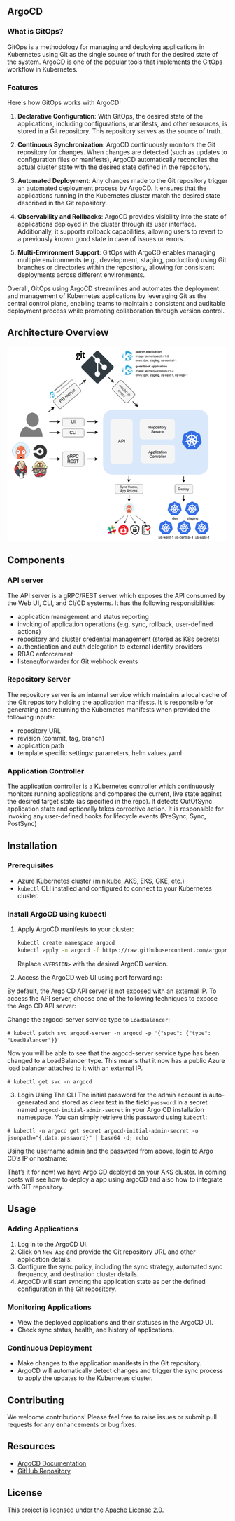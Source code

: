 ## ArgoCD
### What is GitOps?
GitOps is a methodology for managing and deploying applications in Kubernetes using Git as the single source of truth for the desired state of the system. ArgoCD is one of the popular tools that implements the GitOps workflow in Kubernetes.

### Features
Here's how GitOps works with ArgoCD:

1. **Declarative Configuration**: With GitOps, the desired state of the applications, including configurations, manifests, and other resources, is stored in a Git repository. This repository serves as the source of truth.

2. **Continuous Synchronization**: ArgoCD continuously monitors the Git repository for changes. When changes are detected (such as updates to configuration files or manifests), ArgoCD automatically reconciles the actual cluster state with the desired state defined in the repository.

3. **Automated Deployment**: Any changes made to the Git repository trigger an automated deployment process by ArgoCD. It ensures that the applications running in the Kubernetes cluster match the desired state described in the Git repository.

4. **Observability and Rollbacks**: ArgoCD provides visibility into the state of applications deployed in the cluster through its user interface. Additionally, it supports rollback capabilities, allowing users to revert to a previously known good state in case of issues or errors.

5. **Multi-Environment Support**: GitOps with ArgoCD enables managing multiple environments (e.g., development, staging, production) using Git branches or directories within the repository, allowing for consistent deployments across different environments.

Overall, GitOps using ArgoCD streamlines and automates the deployment and management of Kubernetes applications by leveraging Git as the central control plane, enabling teams to maintain a consistent and auditable deployment process while promoting collaboration through version control.

## Architecture Overview
![Alt text](/_Docs/ArgoCD/images/ArgoCD_Architecture.png)

## Components
### API server
The API server is a gRPC/REST server which exposes the API consumed by the Web UI, CLI, and CI/CD systems. It has the following responsibilities:

* application management and status reporting
* invoking of application operations (e.g. sync, rollback, user-defined actions)
* repository and cluster credential management (stored as K8s secrets)
* authentication and auth delegation to external identity providers
* RBAC enforcement
* listener/forwarder for Git webhook events

### Repository Server
The repository server is an internal service which maintains a local cache of the Git repository holding the application manifests. It is responsible for generating and returning the Kubernetes manifests when provided the following inputs:

* repository URL
* revision (commit, tag, branch)
* application path
* template specific settings: parameters, helm values.yaml

### Application Controller
The application controller is a Kubernetes controller which continuously monitors running applications and compares the current, live state against the desired target state (as specified in the repo). It detects OutOfSync application state and optionally takes corrective action. It is responsible for invoking any user-defined hooks for lifecycle events (PreSync, Sync, PostSync)

## Installation

### Prerequisites

- Azure Kubernetes cluster (minikube, AKS, EKS, GKE, etc.)
- `kubectl` CLI installed and configured to connect to your Kubernetes cluster.

### Install ArgoCD using kubectl

1. Apply ArgoCD manifests to your cluster:

    ```bash
    kubectl create namespace argocd
    kubectl apply -n argocd -f https://raw.githubusercontent.com/argoproj/argo-cd/<VERSION>/manifests/install.yaml
    ```

    Replace `<VERSION>` with the desired ArgoCD version.

2. Access the ArgoCD web UI using port forwarding:

By default, the Argo CD API server is not exposed with an external IP. To access the API server, choose one of the following techniques to expose the Argo CD API server:

Change the argocd-server service type to ```LoadBalancer```:
```
# kubectl patch svc argocd-server -n argocd -p '{"spec": {"type": "LoadBalancer"}}'
```
Now you will be able to see that the argocd-server service type has been changed to a LoadBalancer type. This means that it now has a public Azure load balancer attached to it with an external IP.

```
# kubectl get svc -n argocd
```
3. Login Using The CLI
The initial password for the admin account is auto-generated and stored as clear text in the field ```password``` in a secret named ```argocd-initial-admin-secret``` in your Argo CD installation namespace. You can simply retrieve this password using ```kubectl```:
```
# kubectl -n argocd get secret argocd-initial-admin-secret -o jsonpath="{.data.password}" | base64 -d; echo
```
Using the username admin and the password from above, login to Argo CD’s IP or hostname:

That’s it for now! we have Argo CD deployed on your AKS cluster. In coming posts will see how to deploy a app using argoCD and also how to integrate with GIT repository.

## Usage

### Adding Applications

1. Log in to the ArgoCD UI.
2. Click on `New App` and provide the Git repository URL and other application details.
3. Configure the sync policy, including the sync strategy, automated sync frequency, and destination cluster details.
4. ArgoCD will start syncing the application state as per the defined configuration in the Git repository.

### Monitoring Applications

- View the deployed applications and their statuses in the ArgoCD UI.
- Check sync status, health, and history of applications.

### Continuous Deployment

- Make changes to the application manifests in the Git repository.
- ArgoCD will automatically detect changes and trigger the sync process to apply the updates to the Kubernetes cluster.

## Contributing

We welcome contributions! Please feel free to raise issues or submit pull requests for any enhancements or bug fixes.

## Resources

- [ArgoCD Documentation](https://argoproj.github.io/argo-cd/)
- [GitHub Repository](https://github.com/argoproj/argo-cd)

## License

This project is licensed under the [Apache License 2.0](LICENSE).

